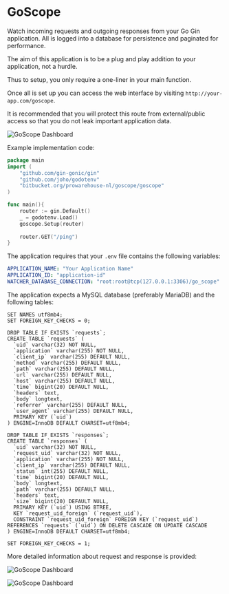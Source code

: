 # GoScope

Watch incoming requests and outgoing responses from your Go Gin application. All is logged into a database for persistence and paginated for performance.

The aim of this application is to be a plug and play addition to your application, not a hurdle.

Thus to setup, you only require a one-liner in your main function.

Once all is set up you can access the web interface by visiting `http://your-app.com/goscope`. 

It is recommended that you will protect this route from external/public access so that you do not leak important application data.

![GoScope Dashboard](https://pro-warehouse-res.cloudinary.com/image/upload/v1594213052/git-repositories/goscope/zgl0npjbhwcs89snwm8u.png)

Example implementation code: 
```go
package main
import (
    "github.com/gin-gonic/gin"
    "github.com/joho/godotenv"
    "bitbucket.org/prowarehouse-nl/goscope/goscope"
)

func main(){
    router := gin.Default()
    _ = godotenv.Load()
    goscope.Setup(router)
    
    router.GET("/ping")
}
```

The application requires that your `.env` file contains the following variables:

```yaml
APPLICATION_NAME: "Your Application Name"
APPLICATION_ID: "application-id"
WATCHER_DATABASE_CONNECTION: "root:root@tcp(127.0.0.1:3306)/go_scope"
```

The application expects a MySQL database (preferably MariaDB) and the following tables:

```
SET NAMES utf8mb4;
SET FOREIGN_KEY_CHECKS = 0;

DROP TABLE IF EXISTS `requests`;
CREATE TABLE `requests` (
  `uid` varchar(32) NOT NULL,
  `application` varchar(255) NOT NULL,
  `client_ip` varchar(255) DEFAULT NULL,
  `method` varchar(255) DEFAULT NULL,
  `path` varchar(255) DEFAULT NULL,
  `url` varchar(255) DEFAULT NULL,
  `host` varchar(255) DEFAULT NULL,
  `time` bigint(20) DEFAULT NULL,
  `headers` text,
  `body` longtext,
  `referrer` varchar(255) DEFAULT NULL,
  `user_agent` varchar(255) DEFAULT NULL,
  PRIMARY KEY (`uid`)
) ENGINE=InnoDB DEFAULT CHARSET=utf8mb4;

DROP TABLE IF EXISTS `responses`;
CREATE TABLE `responses` (
  `uid` varchar(32) NOT NULL,
  `request_uid` varchar(32) NOT NULL,
  `application` varchar(255) NOT NULL,
  `client_ip` varchar(255) DEFAULT NULL,
  `status` int(255) DEFAULT NULL,
  `time` bigint(20) DEFAULT NULL,
  `body` longtext,
  `path` varchar(255) DEFAULT NULL,
  `headers` text,
  `size` bigint(20) DEFAULT NULL,
  PRIMARY KEY (`uid`) USING BTREE,
  KEY `request_uid_foreign` (`request_uid`),
  CONSTRAINT `request_uid_foreign` FOREIGN KEY (`request_uid`) REFERENCES `requests` (`uid`) ON DELETE CASCADE ON UPDATE CASCADE
) ENGINE=InnoDB DEFAULT CHARSET=utf8mb4;

SET FOREIGN_KEY_CHECKS = 1;
```

More detailed information about request and response is provided:

![GoScope Dashboard](https://pro-warehouse-res.cloudinary.com/image/upload/v1594213049/git-repositories/goscope/ar5rsnlku4xm8nvf5wj0.png)

![GoScope Dashboard](https://pro-warehouse-res.cloudinary.com/image/upload/v1594213049/git-repositories/goscope/hbeyhmcfii6zmgixyn90.png)